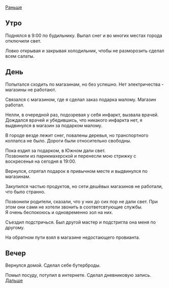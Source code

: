 [Раньше](2020.10.23.md)  
## Утро
Поднялся в 9:00 по будильнику. Выпал снег и во многих местах города отключили свет.

Ловко открывая и закрывая холодильник, чтобы не разморозить сделал всем салаты.
## День
Попытался сходить по магазинам, но без успешно. Нет электричества - магазины не работают.

Связался с магазином, где я сделал заказ подарка малому. Магазин работал.

Нелли, в очередной раз, подозревая у себя инфаркт, вызвала врачей.  
Дождался врачей и убедившись, что никакого инфаркта нет, я выдвинулся в магазин за подарком малому.

В городе везде лежит снег, повалены деревья, но транспортного коллапса не было. Дороги были относительно свободны.

Пока ездил за подарком, в Южном дали свет.  
Позвонили из парикмахерской и перенесли мою стрижку с воскресенья на сегодня в 19:00.

Вернулся, спрятал подарок в привычном месте и выдвинулся по магазинам.

Закупился частью продуктов, но сети дешёвых магазинов не работали, что было странно.

Позвонили родители, сказали, что у них до сих пор не дали свет. При этом они сами не хотели звонить в соответсвтующие службы.  
Я очень беспокоюсь и одновременно зол на них.

Съездил подстричься. Был другой мастер и подстригла она меня по другому.

На обратном пути взял в магазине недостающего провианта.
## Вечер
Вернулся домой. Сделал себе бутерброды.

Помыл посуду, потупил в интернете. Сделал дневниковую запись.  
[Дальше](2020.10.25.md)